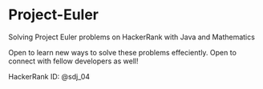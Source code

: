 # Project-Euler
Solving Project Euler problems on HackerRank with Java and Mathematics 

Open to learn new ways to solve these problems effeciently.
Open to connect with fellow developers as well!

HackerRank ID: @sdj_04


